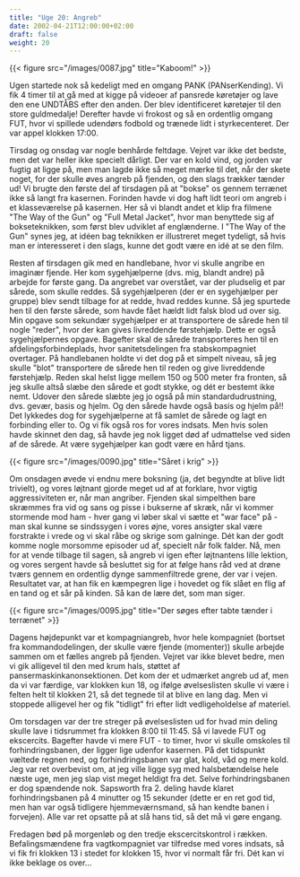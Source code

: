 ```yaml
---
title: "Uge 20: Angreb"
date: 2002-04-21T12:00:00+02:00
draft: false
weight: 20
---
```


{{< figure src="/images/0087.jpg" title="Kaboom!" >}}

Ugen startede nok så kedeligt med en omgang PANK (PANserKending). Vi fik 4 timer til at gå med at kigge på videoer af pansrede køretøjer og lave den ene UNDTÅBS efter den anden. Der blev identificeret køretøjer til den store guldmedalje! Derefter havde vi frokost og så en ordentlig omgang FUT, hvor vi spillede udendørs fodbold og trænede lidt i styrkecenteret. Der var appel klokken 17:00.

Tirsdag og onsdag var nogle benhårde feltdage. Vejret var ikke det bedste, men det var heller ikke specielt dårligt. Der var en kold vind, og jorden var fugtig at ligge på, men man lagde ikke så meget mærke til det, når der skete noget, for der skulle øves angreb på fjenden, og den slags trækker tænder ud! Vi brugte den første del af tirsdagen på at "bokse" os gennem terrænet ikke så langt fra kasernen. Forinden havde vi dog haft lidt teori om angreb i et klasseværelse på kasernen. Her så vi blandt andet et klip fra filmene "The Way of the Gun" og "Full Metal Jacket", hvor man benyttede sig af bokseteknikken, som først blev udviklet af englænderne. I "The Way of the Gun" synes jeg, at idéen bag teknikken er illustreret meget tydeligt, så hvis man er interesseret i den slags, kunne det godt være en idé at se den film.

Resten af tirsdagen gik med en handlebane, hvor vi skulle angribe en imaginær fjende. Her kom sygehjælperne (dvs. mig, blandt andre) på arbejde for første gang. Da angrebet var overstået, var der pludselig et par sårede, som skulle reddes. Så sygehjælperen (der er en sygehjælper per gruppe) blev sendt tilbage for at redde, hvad reddes kunne. Så jeg spurtede hen til den første sårede, som havde fået hældt lidt falsk blod ud over sig. Min opgave som sekundær sygehjælper er at transportere de sårede hen til nogle "reder", hvor der kan gives livreddende førstehjælp. Dette er også sygehjælpernes opgave. Bagefter skal de sårede transporteres hen til en afdelingsforbindeplads, hvor sanitetsdelingen fra stabskompagniet overtager. På handlebanen holdte vi det dog på et simpelt niveau, så jeg skulle "blot" transportere de sårede hen til reden og give livreddende førstehjælp. Reden skal helst ligge mellem 150 og 500 meter fra fronten, så jeg skulle altså slæbe den sårede et godt stykke, og dét er bestemt ikke nemt. Udover den sårede slæbte jeg jo også på min standardudrustning, dvs. gevær, basis og hjelm. Og den sårede havde også basis og hjelm på!! Det lykkedes dog for sygehjælperne at få samlet de sårede og lagt en forbinding eller to. Og vi fik også ros for vores indsats. Men hvis solen havde skinnet den dag, så havde jeg nok ligget død af udmattelse ved siden af de sårede. At være sygehjælper kan godt være en hård tjans.

{{< figure src="/images/0090.jpg" title="Såret i krig" >}}

Om onsdagen øvede vi endnu mere boksning (ja, det begyndte at blive lidt trivielt), og vores løjtnant gjorde meget ud af at forklare, hvor vigtig aggressiviteten er, når man angriber. Fjenden skal simpelthen bare skræmmes fra vid og sans og pisse i bukserne af skræk, når vi kommer stormende mod ham - hver gang vi løber skal vi sætte et "war face" på - man skal kunne se sindssygen i vores øjne, vores ansigter skal være forstrakte i vrede og vi skal råbe og skrige som galninge. Dét kan der godt komme nogle morsomme episoder ud af, specielt når folk falder. Nå, men for at vende tilbage til sagen, så angreb vi igen efter løjtnantens lille lektion, og vores sergent havde så besluttet sig for at følge hans råd ved at drøne tværs gennem en ordentlig dynge sammenfiltrede grene, der var i vejen. Resultatet var, at han fik en kæmpegren lige i hovedet og fik slået en flig af en tand og et sår på kinden. Så kan de lære det, som man siger.

{{< figure src="/images/0095.jpg" title="Der søges efter tabte tænder i terrænet" >}}

Dagens højdepunkt var et kompagniangreb, hvor hele kompagniet (bortset fra kommandodelingen, der skulle være fjende (momenter)) skulle arbejde sammen om et fælles angreb på fjenden. Vejret var ikke blevet bedre, men vi gik alligevel til den med krum hals, støttet af pansermaskinkanonsektionen. Det kom der et udmærket angreb ud af, men da vi var færdige, var klokken kun 18, og ifølge øvelseslisten skulle vi være i felten helt til klokken 21, så det tegnede til at blive en lang dag. Men vi stoppede alligevel her og fik "tidligt" fri efter lidt vedligeholdelse af materiel.

Om torsdagen var der tre streger på øvelseslisten ud for hvad min deling skulle lave i tidsrummet fra klokken 8:00 til 11:45. Så vi lavede FUT og ekscercits. Bagefter havde vi mere FUT - to timer, hvor vi skulle omskoles til forhindringsbanen, der ligger lige udenfor kasernen. På det tidspunkt væltede regnen ned, og forhindringsbanen var glat, kold, våd og mere kold. Jeg var ret overbevist om, at jeg ville ligge syg med halsbetændelse hele næste uge, men jeg slap vist meget heldigt fra det. Selve forhindringsbanen er dog spændende nok. Sapsworth fra 2. deling havde klaret forhindringsbanen på 4 minutter og 15 sekunder (dette er en ret god tid, men han var også tidligere hjemmeværnsmand, så han kendte banen i forvejen). Alle var ret opsatte på at slå hans tid, så det må vi gøre engang.

Fredagen bød på morgenløb og den tredje ekscercitskontrol i rækken. Befalingsmændene fra vagtkompagniet var tilfredse med vores indsats, så vi fik fri klokken 13 i stedet for klokken 15, hvor vi normalt får fri. Dét kan vi ikke beklage os over...

